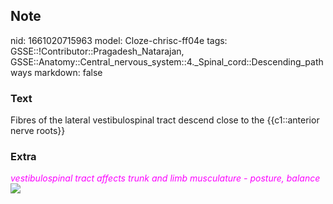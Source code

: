 ## Note
nid: 1661020715963
model: Cloze-chrisc-ff04e
tags: GSSE::!Contributor::Pragadesh_Natarajan, GSSE::Anatomy::Central_nervous_system::4._Spinal_cord::Descending_pathways
markdown: false

### Text
Fibres of the lateral vestibulospinal tract descend close to the {{c1::anterior nerve roots}}

### Extra
<div>
  <i><font color="#FC02FF">vestibulospinal tract affects trunk and
  limb musculature - posture, balance</font></i>
</div><img src=
"95879088_3269806953052281_5489965293830668288_o.png">
